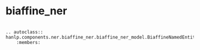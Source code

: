 # biaffine_ner


```{eval-rst}

.. autoclass:: hanlp.components.ner.biaffine_ner.biaffine_ner_model.BiaffineNamedEntityRecognitionDecoder
	:members:

```

